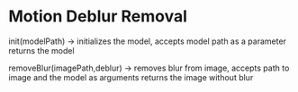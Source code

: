 # Motion Deblur Removal
 
init(modelPath) -> initializes the model, accepts model path as a parameter returns the model

removeBlur(imagePath,deblur) -> removes blur from image, accepts path to image and the model as arguments returns the image without blur

